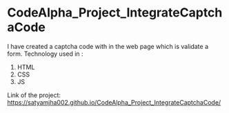 # CodeAlpha_Project_IntegrateCaptchaCode

I have created a captcha code with in the web page which is validate a form. Technology used in :
1. HTML
2. CSS
3. JS

Link of the project: https://satyamjha002.github.io/CodeAlpha_Project_IntegrateCaptchaCode/
